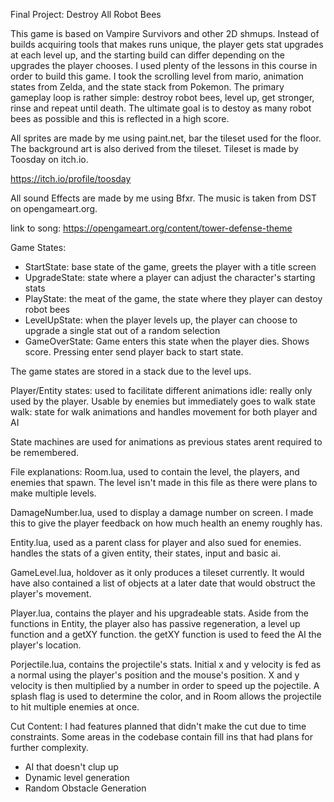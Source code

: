 Final Project: Destroy All Robot Bees

This game is based on Vampire Survivors and other 2D shmups. Instead of builds acquiring tools that makes runs unique, the player gets stat upgrades at each level up, and the starting build can differ depending on the upgrades the player chooses. I used plenty of the lessons in this course in order to build this game. I took the scrolling level from mario, animation states from Zelda, and the state stack from Pokemon. The
primary gameplay loop is rather simple: destroy robot bees, level up, get stronger, rinse and repeat until death. The ultimate goal is to destoy as many robot bees as possible and this is reflected in a high score. 

All sprites are made by me using paint.net, bar the tileset used for the floor. The background art is also derived from the tileset. Tileset is made by Toosday on itch.io. 

https://itch.io/profile/toosday

All sound Effects are made by me using Bfxr. The music is taken from DST on opengameart.org. 

link to song: https://opengameart.org/content/tower-defense-theme

Game States:
- StartState: base state of the game, greets the player with a title screen
- UpgradeState: state where a player can adjust the character's starting stats
- PlayState: the meat of the game, the state where they player can destoy robot bees
- LevelUpState: when the player levels up, the player can choose to upgrade a single stat out of a random selection
- GameOverState: Game enters this state when the player dies. Shows score. Pressing enter send player back to start state.

The game states are stored in a stack due to the level ups.

Player/Entity states: used to facilitate different animations
idle: really only used by the player. Usable by enemies but immediately goes to walk state
walk: state for walk animations and handles movement for both player and AI

State machines are used for animations as previous states arent required to be remembered.

File explanations:
Room.lua, used to contain the level, the players, and enemies that spawn. The level isn't made in this file as there were plans to make multiple levels.

DamageNumber.lua, used to display a damage number on screen. I made this to give the player feedback on how much health an enemy roughly has.

Entity.lua, used as a parent class for player and also sued for enemies. handles the stats of a given entity, their states, input and basic ai.

GameLevel.lua, holdover as it only produces a tileset currently. It would have also contained a list of objects at a later date that would obstruct the player's movement.

Player.lua, contains the player and his upgradeable stats. Aside from the functions in Entity, the player also has passive regeneration, a level up function and a getXY function. the getXY function is used to feed the AI the player's location.

Porjectile.lua, contains the projectile's stats. Initial x and y velocity is fed as a normal using the player's position and the mouse's position. X and y velocity is then multiplied by a number in order to speed up the pojectile. A splash flag is used to determine the color, and in Room allows the projectile to hit multiple enemies at once.

Cut Content:
I had features planned that didn't make the cut due to time constraints. Some areas in the codebase contain fill ins that had plans for further complexity.
- AI that doesn't clup up
- Dynamic level generation
- Random Obstacle Generation
